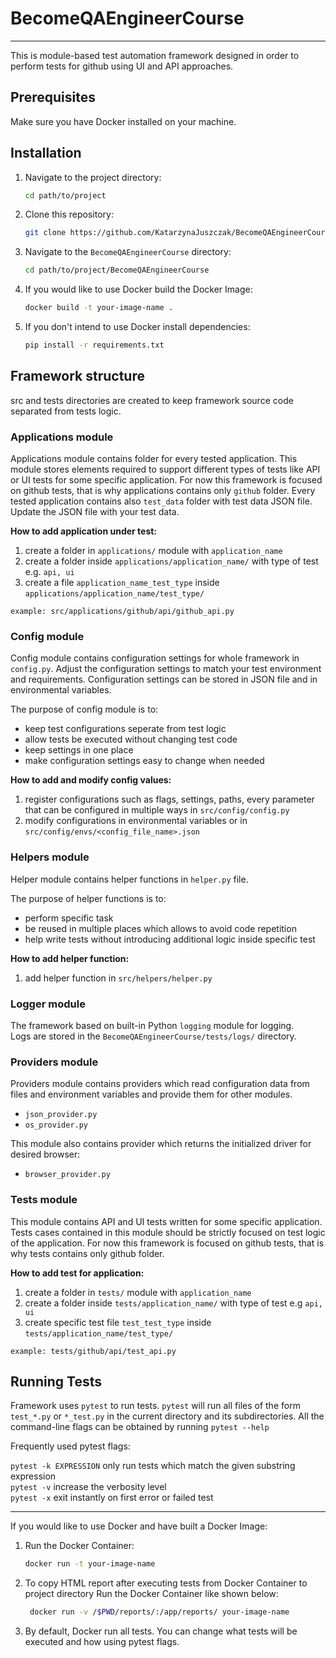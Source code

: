 # **BecomeQAEngineerCourse**
***
This is module-based test automation framework designed in order to perform tests for github using UI and API approaches.

## **Prerequisites**
Make sure you have Docker installed on your machine.

## **Installation**

1. Navigate to the project directory:
    ```bash
    cd path/to/project
    ```

2. Clone this repository:
    ```bash
    git clone https://github.com/KatarzynaJuszczak/BecomeQAEngineerCourse.git
    ```

3. Navigate to the `BecomeQAEngineerCourse` directory:
    ```bash
    cd path/to/project/BecomeQAEngineerCourse
    ```

4. If you would like to use Docker build the Docker Image:
    ```bash
    docker build -t your-image-name .
    ```
   
3. If you don't intend to use Docker install dependencies:

    ```bash
    pip install -r requirements.txt
    ```

## **Framework structure**
src and tests directories are created to keep framework source code separated from tests logic.

### **Applications module**
Applications module contains folder for every tested application.
This module stores elements required to support different types of tests like API or UI tests for some specific application.
For now this framework is focused on github tests, that is why applications contains only `github` folder.
Every tested application contains also `test_data` folder with test data JSON file. Update the JSON file with your test data.

**How to add application under test:**
1. create a folder in `applications/` module with `application_name`
2. create a folder inside `applications/application_name/` with type of test e.g. `api, ui`
3. create a file `application_name_test_type` inside `applications/application_name/test_type/`

``
 example: src/applications/github/api/github_api.py
``

### **Config module**
Config module contains configuration settings for whole framework in `config.py`. 
Adjust the configuration settings to match your test environment and requirements. Configuration settings can be stored in JSON file and in environmental variables.

The purpose of config module is to:
* keep test configurations seperate from test logic
* allow tests be executed without changing test code
* keep settings in one place
* make configuration settings easy to change when needed

**How to add and modify config values:**
1. register configurations such as flags, settings, paths, every parameter that can be configured in multiple ways in `src/config/config.py`
2. modify configurations in environmental variables or in `src/config/envs/<config_file_name>.json`

### **Helpers module**
Helper module contains helper functions in `helper.py` file.

The purpose of helper functions is to:
* perform specific task
* be reused in multiple places which allows to avoid code repetition
* help write tests without introducing additional logic inside specific test

**How to add helper function:**
1. add helper function in `src/helpers/helper.py`

### **Logger module**
The framework based on built-in Python `logging` module for logging.\
Logs are stored in the `BecomeQAEngineerCourse/tests/logs/` directory. 

### **Providers module**
Providers module contains providers which read configuration data from files and environment variables and provide them for other modules.
* `json_provider.py`
* `os_provider.py`

This module also contains provider which returns the initialized driver for desired browser:
* `browser_provider.py`


### **Tests module**
This module contains API and UI tests written for some specific application.
Tests cases contained in this module should be strictly focused on test logic of the application.
For now this framework is focused on github tests, that is why tests contains only github folder.

**How to add test for application:**
1. create a folder in `tests/` module with `application_name`
2. create a folder inside `tests/application_name/` with type of test e.g `api, ui`
3. create specific test file `test_test_type` inside `tests/application_name/test_type/`

``
example: tests/github/api/test_api.py
``

## **Running Tests**

Framework uses `pytest` to run tests.
`pytest` will run all files of the form `test_*.py` or `*_test.py` in the current directory and its subdirectories.
All the command-line flags can be obtained by running `pytest --help`

Frequently used pytest flags:

`pytest -k EXPRESSION` only run tests which match the given substring expression\
`pytest -v` increase the verbosity level\
`pytest -x` exit instantly on first error or failed test

***
If you would like to use Docker and have built a Docker Image:

1. Run the Docker Container:
    ```bash
    docker run -t your-image-name
    ```
   
2. To copy HTML report after executing tests from Docker Container to project directory Run the Docker Container like shown below:
   ```bash
    docker run -v /$PWD/reports/:/app/reports/ your-image-name
   ```

3. By default, Docker run all tests. You can change what tests will be executed and how using pytest flags.
